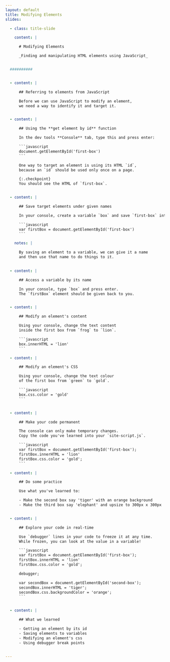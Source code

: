 ```yaml
---
layout: default
title: Modifying Elements
slides:

  - class: title-slide

    content: |

      # Modifying Elements

      _Finding and manipulating HTML elements using JavaScript_


  ##########


  - content: |

      ## Referring to elements from JavaScript

      Before we can use JavaScript to modify an element,
      we need a way to identify it and target it.


  - content: |

      ## Using the **get element by id** function

      In the dev tools **Console** tab, type this and press enter:

      ```javascript
      document.getElementById('first-box')
      ```

      One way to target an element is using its HTML `id`,
      because an `id` should be used only once on a page.

      {:.checkpoint}
      You should see the HTML of `first-box`.


  - content: |

      ## Save target elements under given names

      In your console, create a variable `box` and save `first-box` into it

      ```javascript
      var firstBox = document.getElementById('first-box')
      ```

    notes: |

      By saving an element to a variable, we can give it a name
      and then use that name to do things to it.

  
  - content: |

      ## Access a variable by its name

      In your console, type `box` and press enter.
      The `firstBox` element should be given back to you.


  - content: |

      ## Modify an element's content

      Using your console, change the text content
      inside the first box from `frog` to `lion`.

      ```javascript
      box.innerHTML = 'lion'
      ```

  - content: |

      ## Modify an element's CSS

      Using your console, change the text colour
      of the first box from `green` to `gold`.

      ```javascript
      box.css.color = 'gold'
      ```


  - content: |

      ## Make your code permanent

      The console can only make temporary changes.
      Copy the code you've learned into your `site-script.js`.

      ```javascript
      var firstBox = document.getElementById('first-box');
      firstBox.innerHTML = 'lion'
      firstBox.css.color = 'gold';
      ```

  - content: |

      ## Do some practice

      Use what you've learned to:

      - Make the second box say 'tiger' with an orange background
      - Make the third box say 'elephant' and upsize to 300px x 300px


  - content: |

      ## Explore your code in real-time

      Use `debugger` lines in your code to freeze it at any time.
      While frozen, you can look at the value in a variable!

      ```javascript
      var firstBox = document.getElementById('first-box');
      firstBox.innerHTML = 'lion'
      firstBox.css.color = 'gold';

      debugger;

      var secondBox = document.getElementById('second-box');
      secondBox.innerHTML = 'tiger';
      secondBox.css.backgroundColor = 'orange';
      ```


  - content: |

      ## What we learned

      - Getting an element by its id
      - Saving elements to variables
      - Modifying an element's css
      - Using debugger break points


---
```




